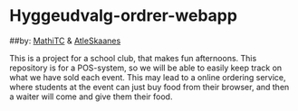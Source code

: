 # Hyggeudvalg-ordrer-webapp
##by: [MathiTC](https://github.com/MathiTC) & [AtleSkaanes](https://github.com/AtleSkaanes)

This is a project for a school club, that makes fun afternoons.
This repository is for a POS-system, so we will be able to easily keep track on what we have sold each event.
This may lead to a online ordering service, where students at the event can just buy food from their browser, and then a waiter will come and give them their food.
